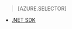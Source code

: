 ﻿> [AZURE.SELECTOR]
- [.NET SDK](../articles/media-services-encode-with-premium-workflow.md)

<!--HONumber=52--> 
